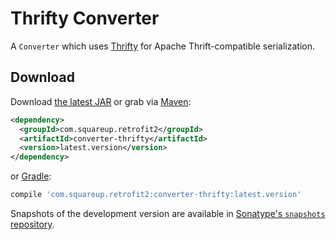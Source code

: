 Thrifty Converter
=================

A `Converter` which uses [Thrifty][1] for Apache Thrift-compatible serialization.


Download
--------

Download [the latest JAR][2] or grab via [Maven][3]:
```xml
<dependency>
  <groupId>com.squareup.retrofit2</groupId>
  <artifactId>converter-thrifty</artifactId>
  <version>latest.version</version>
</dependency>
```
or [Gradle][3]:
```groovy
compile 'com.squareup.retrofit2:converter-thrifty:latest.version'
```

Snapshots of the development version are available in [Sonatype's `snapshots` repository][snap].



 [1]: https://github.com/Microsoft/thrifty
 [2]: https://search.maven.org/remote_content?g=com.squareup.retrofit2&a=converter-thrifty&v=LATEST
 [3]: http://search.maven.org/#search%7Cga%7C1%7Cg%3A%22com.squareup.retrofit2%22%20a%3A%22converter-thrifty%22
 [snap]: https://oss.sonatype.org/content/repositories/snapshots/

